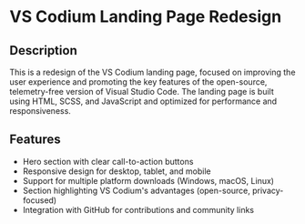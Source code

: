 # VS Codium Landing Page Redesign

## Description
This is a redesign of the VS Codium landing page, focused on improving the user experience and promoting the key features of the open-source, telemetry-free version of Visual Studio Code. The landing page is built using HTML, SCSS, and JavaScript and optimized for performance and responsiveness.

## Features
- Hero section with clear call-to-action buttons
- Responsive design for desktop, tablet, and mobile
- Support for multiple platform downloads (Windows, macOS, Linux)
- Section highlighting VS Codium's advantages (open-source, privacy-focused)
- Integration with GitHub for contributions and community links
